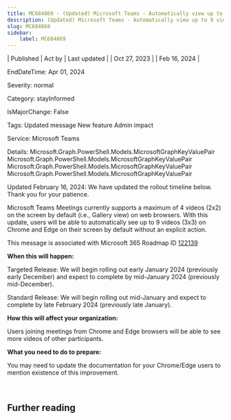 ```yaml
---
title: MC684869 - (Updated) Microsoft Teams - Automatically view up to 9 videos (3x3) in Teams meetings in Chrome and Edge
description: (Updated) Microsoft Teams - Automatically view up to 9 videos (3x3) in Teams meetings in Chrome and Edge
slug: MC684869
sidebar:
    label: MC684869
---
```


| Published | Act by | Last updated |
| Oct 27, 2023 |  | Feb 16, 2024 |

EndDateTime: Apr 01, 2024

Severity: normal

Category: stayInformed

IsMajorChange: False

Tags: Updated message New feature Admin impact

Service: Microsoft Teams

Details: Microsoft.Graph.PowerShell.Models.MicrosoftGraphKeyValuePair Microsoft.Graph.PowerShell.Models.MicrosoftGraphKeyValuePair Microsoft.Graph.PowerShell.Models.MicrosoftGraphKeyValuePair Microsoft.Graph.PowerShell.Models.MicrosoftGraphKeyValuePair

<p style="">Updated February 16, 2024: We have updated the rollout timeline below. Thank you for your patience.</p><p style="">Microsoft Teams Meetings currently supports a maximum of 4 videos (2x2) on the screen by default (i.e., Gallery view) on web browsers. With this update, users will be able to automatically see up to 9 videos (3x3) on Chrome and Edge on their screen by default without an explicit action.<br></p>
<p>This message is associated with Microsoft 365 Roadmap ID <a href="https://www.microsoft.com/microsoft-365/roadmap?filters=&amp;searchterms=122139" target="_blank">122139</a></p>
<p><b>When this will happen:</b></p><p>Targeted Release: We will begin rolling out early January 2024 (previously early December) and expect to complete by mid-January 2024 (previously mid-December).</p><p>Standard Release: We will begin rolling out mid-January and expect to complete by late February 2024 (previously late January).</p>

<p><b>How this will affect your organization:</b></p>

<p>Users joining meetings from Chrome and Edge browsers will be able to see more videos of other participants.</p>
<p><b>What you need to do to prepare:</b></p>
<p>You may need to update the documentation for your Chrome/Edge users to mention existence of this improvement.</p>
<p><br></p>

## Further reading
